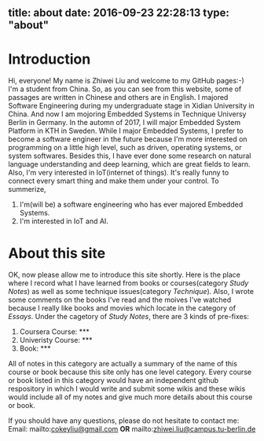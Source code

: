 title: about 
date: 2016-09-23 22:28:13 
type: "about" 
---

# Introduction
Hi, everyone! 
My name is Zhiwei Liu and welcome to my GitHub pages:-) I'm a student from China. So, as you can see from this website, some of passages are written in Chinese and others are in English. I majored Software Engineering during my undergraduate stage in Xidian University in China. And now I am mojoring Embedded Systems in Technique Universy Berlin in Germany. In the automn of 2017, I will major Embedded System Platform in KTH in Sweden. While I major Embedded Systems, I prefer to become a software engineer in the future because I'm more interested on programming on a little high level, such as driven, operating systems, or system softwares. Besides this, I have ever done some research on natural language understanding and deep learning, which are great fields to learn. Also, I'm very interested in IoT(internet of things). It's really funny to connect every smart thing and make them under your control.
To summerize, 
1. I'm(will be) a software engineering who has ever majored Embedded Systems. 
2. I'm interested in IoT and AI.

# About this site
OK, now please allow me to introduce this site shortly.
Here is the place where I record what I have learned from books or courses(category *Study Notes*) as well as some technique issues(category *Technique*). Also, I wrote some comments on the books I've read and the moives I've watched because I really like books and movies which locate in the category of *Essays*. 
Under the cagetory of *Study Notes*, there are 3 kinds of pre-fixes:
1. Coursera Course: \*\*\*
2. Univeristy Course: \*\*\*
3. Book: \*\*\*

All of notes in this category are actually a summary of the name of this course or book because this site only has one level category. Every course or book listed in this category would have an independent github respository in which I would write and submit some wikis and these wikis would include all of my notes and give much more details about this course or book.

If you should have any questions, please do not hesitate to contact me:
Email: mailto:cokeyliu@gmail.com **OR** mailto:zhiwei.liu@campus.tu-berlin.de



